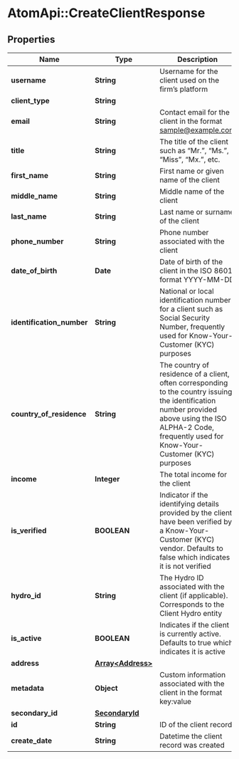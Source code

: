 # AtomApi::CreateClientResponse

## Properties
Name | Type | Description | Notes
------------ | ------------- | ------------- | -------------
**username** | **String** | Username for the client used on the firm’s platform | 
**client_type** | **String** |  | 
**email** | **String** | Contact email for the client in the format sample@example.com | [optional] 
**title** | **String** | The title of the client such as “Mr.”, “Ms.”, “Miss”, “Mx.”, etc. | [optional] 
**first_name** | **String** | First name or given name of the client | [optional] 
**middle_name** | **String** | Middle name of the client | [optional] 
**last_name** | **String** | Last name or surname of the client | [optional] 
**phone_number** | **String** | Phone number associated with the client | [optional] 
**date_of_birth** | **Date** | Date of birth of the client in the ISO 8601 format YYYY-MM-DD | [optional] 
**identification_number** | **String** | National or local identification number for a client such as Social Security Number, frequently used for Know-Your-Customer (KYC) purposes | [optional] 
**country_of_residence** | **String** | The country of residence of a client, often corresponding to the country issuing the identification number provided above using the ISO ALPHA-2 Code, frequently used for Know-Your-Customer (KYC) purposes | [optional] 
**income** | **Integer** | The total income for the client | [optional] 
**is_verified** | **BOOLEAN** | Indicator if the identifying details provided by the client have been verified by a Know-Your-Customer (KYC) vendor. Defaults to false which indicates it is not verified | [optional] [default to false]
**hydro_id** | **String** | The Hydro ID associated with the client (if applicable). Corresponds to the Client Hydro entity | [optional] 
**is_active** | **BOOLEAN** | Indicates if the client is currently active. Defaults to true which indicates it is active | [optional] [default to true]
**address** | [**Array&lt;Address&gt;**](Address.md) |  | [optional] 
**metadata** | **Object** | Custom information associated with the client in the format key:value | [optional] 
**secondary_id** | [**SecondaryId**](SecondaryId.md) |  | [optional] 
**id** | **String** | ID of the client record | [optional] 
**create_date** | **String** | Datetime the client record was created | [optional] 



